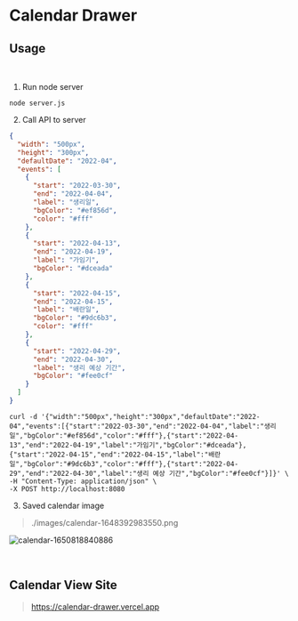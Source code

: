 # Calendar Drawer

## Usage

<br>

1. Run node server

```
node server.js
```

2. Call API to server

```json
{
  "width": "500px",
  "height": "300px",
  "defaultDate": "2022-04",
  "events": [
    {
      "start": "2022-03-30",
      "end": "2022-04-04",
      "label": "생리일",
      "bgColor": "#ef856d",
      "color": "#fff"
    },
    {
      "start": "2022-04-13",
      "end": "2022-04-19",
      "label": "가임기",
      "bgColor": "#dceada"
    },
    {
      "start": "2022-04-15",
      "end": "2022-04-15",
      "label": "배란일",
      "bgColor": "#9dc6b3",
      "color": "#fff"
    },
    {
      "start": "2022-04-29",
      "end": "2022-04-30",
      "label": "생리 예상 기간",
      "bgColor": "#fee0cf"
    }
  ]
}
```

```
curl -d '{"width":"500px","height":"300px","defaultDate":"2022-04","events":[{"start":"2022-03-30","end":"2022-04-04","label":"생리일","bgColor":"#ef856d","color":"#fff"},{"start":"2022-04-13","end":"2022-04-19","label":"가임기","bgColor":"#dceada"},{"start":"2022-04-15","end":"2022-04-15","label":"배란일","bgColor":"#9dc6b3","color":"#fff"},{"start":"2022-04-29","end":"2022-04-30","label":"생리 예상 기간","bgColor":"#fee0cf"}]}' \
-H "Content-Type: application/json" \
-X POST http://localhost:8080
```

3. Saved calendar image

> ./images/calendar-1648392983550.png

![calendar-1650818840886](https://user-images.githubusercontent.com/33617083/164987484-eb0ad5ff-7da3-44b3-a4a7-319c79306493.png)

<br>

## Calendar View Site

> https://calendar-drawer.vercel.app
